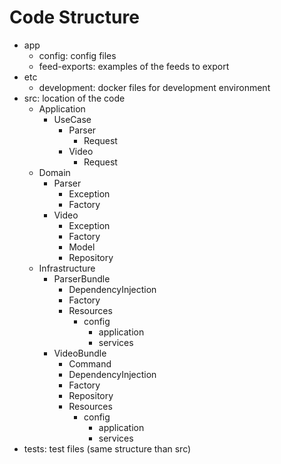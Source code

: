 # Code Structure

* app
    - config: config files
    - feed-exports: examples of the feeds to export
* etc
    - development: docker files for development environment
* src: location of the code 
    - Application
        - UseCase
            - Parser
                - Request
            - Video
                - Request
    - Domain
        - Parser
            - Exception
            - Factory
        - Video
            - Exception
            - Factory
            - Model
            - Repository
    - Infrastructure
        - ParserBundle
            - DependencyInjection
            - Factory
            - Resources
                - config
                    - application
                    - services
        - VideoBundle
            - Command
            - DependencyInjection
            - Factory
            - Repository
            - Resources
                - config
                    - application
                    - services
* tests: test files (same structure than src)